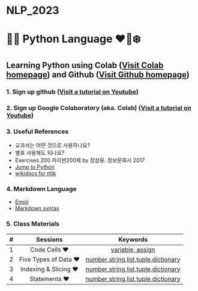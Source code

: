 # NLP_2023

# 🐹🍦 **Python Language** ❤️🐰❄️

## **Learning Python** using **Colab** ([Visit Colab homepage](https://colab.research.google.com/?utm_source=scs-index)) and **Github** ([Visit Github homepage](https://github.com/))

### **1. Sign up github** ([Visit a tutorial on Youtube](https://www.youtube.com/watch?v=c-NikCpec7U))
### **2. Sign up Google Colaboratory** (aka. Colab) ([Visit a tutorial on Youtube](https://www.youtube.com/watch?v=2X_EU18OeYM))

### **3. Useful References**
- 교과서는 어떤 것으로 사용하나요?
- 별표 사용해도 되나요?
- Exercises 200 파이썬200제 by 장삼용. 정보문화사 2017
- [Jump to Python](https://wikidocs.net/book/1)
- [wikidocs for nltk](https://wikidocs.net/21667)

### **4. Markdown Language**
* [Emoji](https://gist.github.com/rxaviers/7360908)
* [Markdown syntax](https://www.markdownguide.org/basic-syntax/)

### **5. Class Materials**

| # | Sessions | Keywords |
|:--:|:--:|:--:|
|1| Code Cells ❤️ |[variable, assign](https://github.com/tunip0067/NLP_2023/blob/main/1_CodeCells_Basic.ipynb)|
|2| Five Types of Data ❤️ |[number,string,list,tuple,dictionary](https://github.com/tunip0067/NLP_2023/blob/main/2_FiveTypesofData.ipynb)|
|3| Indexing & Slicing ❤️ |[number,string,list,tuple,dictionary](https://github.com/tunip0067/NLP_2023/blob/main/3_Indexing_Slicing.ipynb)|
|4| Statements ❤️ |[number,string,list,tuple,dictionary](https://github.com/tunip0067/NLP_2023/blob/main/4_1_IfStatement.ipynb)|
